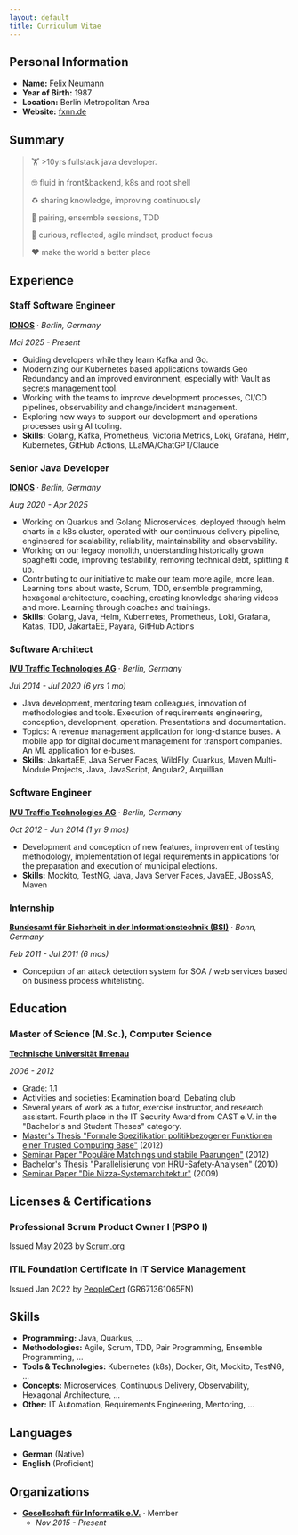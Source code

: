 ```yaml
---
layout: default
title: Curriculum Vitae
---
```


## Personal Information

* **Name:** Felix Neumann
* **Year of Birth:** 1987
* **Location:** Berlin Metropolitan Area
* **Website:** [fxnn.de](https://fxnn.de)

## Summary

> 🏋️ &gt;10yrs fullstack java developer.
>
> 🤓 fluid in front&backend, k8s and root shell
>
> ♻️ sharing knowledge, improving continuously
>
> 👬 pairing, ensemble sessions, TDD
>
> 💭 curious, reflected, agile mindset, product focus
>
> ❤️ make the world a better place

## Experience

### Staff Software Engineer

**[IONOS](https://www.ionos.de)** · *Berlin, Germany*

*Mai 2025 - Present*

* Guiding developers while they learn Kafka and Go.
* Modernizing our Kubernetes based applications towards Geo Redundancy and an
  improved environment, especially with Vault as secrets management tool.
* Working with the teams to improve development processes, CI/CD pipelines,
  observability and change/incident management.
* Exploring new ways to support our development and operations processes using
  AI tooling.
* **Skills:** Golang, Kafka, Prometheus, Victoria Metrics, Loki, Grafana, Helm,
  Kubernetes, GitHub Actions, LLaMA/ChatGPT/Claude

### Senior Java Developer

**[IONOS](https://www.ionos.de)** · *Berlin, Germany*

*Aug 2020 - Apr 2025*

* Working on Quarkus and Golang Microservices, deployed through helm charts in
  a k8s cluster, operated with our continuous delivery pipeline, engineered for
  scalability, reliability, maintainability and observability.
* Working on our legacy monolith, understanding historically grown spaghetti
  code, improving testability, removing technical debt, splitting it up.
* Contributing to our initiative to make our team more agile, more lean.
  Learning tons about waste, Scrum, TDD, ensemble programming, hexagonal
  architecture, coaching, creating knowledge sharing videos and more.
  Learning through coaches and trainings.
* **Skills:** Golang, Java, Helm, Kubernetes, Prometheus, Loki, Grafana,
  Katas, TDD, JakartaEE, Payara, GitHub Actions

### Software Architect

**[IVU Traffic Technologies AG](https://www.ivu.com)** · *Berlin, Germany*

*Jul 2014 - Jul 2020 (6 yrs 1 mo)*

* Java development, mentoring team colleagues, innovation of methodologies and tools. Execution of requirements engineering, conception, development, operation. Presentations and documentation.
* Topics: A revenue management application for long-distance buses. A mobile app for digital document management for transport companies. An ML application for e-buses.
* **Skills:** JakartaEE, Java Server Faces, WildFly, Quarkus, Maven Multi-Module Projects, Java, JavaScript, Angular2, Arquillian

### Software Engineer

**[IVU Traffic Technologies AG](https://www.ivu.com)** · *Berlin, Germany*

*Oct 2012 - Jun 2014 (1 yr 9 mos)*

* Development and conception of new features, improvement of testing methodology, implementation of legal requirements in applications for the preparation and execution of municipal elections.
* **Skills:** Mockito, TestNG, Java, Java Server Faces, JavaEE, JBossAS, Maven

### Internship

**[Bundesamt für Sicherheit in der Informationstechnik (BSI)](https://www.bsi.bund.de)** · *Bonn, Germany*

*Feb 2011 - Jul 2011 (6 mos)*

* Conception of an attack detection system for SOA / web services based on business process whitelisting.

## Education

### Master of Science (M.Sc.), Computer Science

**[Technische Universität Ilmenau](https://www.tu-ilmenau.de)**

*2006 - 2012*

* Grade: 1.1
* Activities and societies: Examination board, Debating club
* Several years of work as a tutor, exercise instructor, and research assistant.
  Fourth place in the IT Security Award from CAST e.V. in the "Bachelor's and
  Student Theses" category.
* [Master's Thesis "Formale Spezifikation politikbezogener Funktionen einer
  Trusted Computing Base"](assets/pdf/formale-spezifikation-politikbezogener-funktionen-einer-trusted-computing-base.pdf) (2012)
* [Seminar Paper "Populäre Matchings und stabile Paarungen"](assets/pdf/populaere-matchings-und-stabile-paarungen.pdf) (2012)
* [Bachelor's Thesis "Parallelisierung von HRU-Safety-Analysen"](assets/pdf/parallelisierung-von-hru-safety-analysen.pdf) (2010)
* [Seminar Paper "Die Nizza-Systemarchitektur"](assets/pdf/die-nizza-systemarchitektur.pdf) (2009)

## Licenses & Certifications

### Professional Scrum Product Owner I (PSPO I)

Issued May 2023 by [Scrum.org](https://www.scrum.org/certificates/965374)

### ITIL Foundation Certificate in IT Service Management

Issued Jan 2022 by [PeopleCert](https://www.peoplecert.org/for-corporations/certificate-verification-service) (GR671361065FN)

## Skills

* **Programming:** Java, Quarkus, ...
* **Methodologies:** Agile, Scrum, TDD, Pair Programming, Ensemble Programming, ...
* **Tools & Technologies:** Kubernetes (k8s), Docker, Git, Mockito, TestNG, ...
* **Concepts:** Microservices, Continuous Delivery, Observability, Hexagonal
  Architecture, ...
* **Other:** IT Automation, Requirements Engineering, Mentoring, ...

## Languages

* **German** (Native)
* **English** (Proficient)

## Organizations

* **[Gesellschaft für Informatik e.V.](https://gi.de)** · Member
  * *Nov 2015 - Present*
